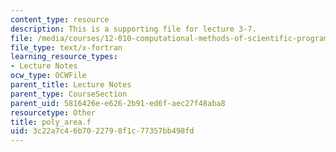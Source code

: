 ```yaml
---
content_type: resource
description: This is a supporting file for lecture 3-7.
file: /media/courses/12-010-computational-methods-of-scientific-programming-fall-2011/3c22a7c46b7022798f1c77357bb498fd_poly_area.f
file_type: text/x-fortran
learning_resource_types:
- Lecture Notes
ocw_type: OCWFile
parent_title: Lecture Notes
parent_type: CourseSection
parent_uid: 5816426e-e626-2b91-ed6f-aec27f48aba8
resourcetype: Other
title: poly_area.f
uid: 3c22a7c4-6b70-2279-8f1c-77357bb498fd
---
```

